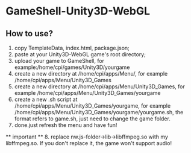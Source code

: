 # GameShell-Unity3D-WebGL

## How to use?
1. copy TemplateData, index.html, package.json;
2. paste at your Unity3D-WebGL game's root directory;
3. upload your game to GameShell, for example:/home/cpi/games/Unity3D/yourgame
4. create a new directory at /home/cpi/apps/Menu/, for example /home/cpi/apps/Menu/Unity3D_Games
5. create a new directory at /home/cpi/apps/Menu/Unity3D_Games, for example /home/cpi/apps/Menu/Unity3D_Games/yourgame
6. create a new .sh script at /home/cpi/apps/Menu/Unity3D_Games/yourgame, for example /home/cpi/apps/Menu/Unity3D_Games/yourgame/yourgame.sh, the format refers to game.sh, just need to change the game folder.
7. done.just refresh the menu and have fun!

** important **
8. replace nw.js-folder->lib->libffmpeg.so with my libffmpeg.so. If you don't replace it, the game won't support audio!
